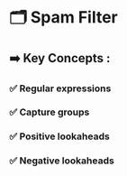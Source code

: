 # 🗂️ Spam Filter 
## ➡️ Key Concepts :
### ✅ Regular expressions
### ✅ Capture groups
### ✅ Positive lookaheads
### ✅ Negative lookaheads
